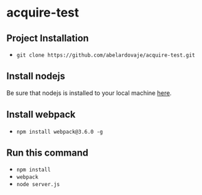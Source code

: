 # acquire-test

## Project Installation
- `git clone https://github.com/abelardovaje/acquire-test.git`

## Install nodejs
Be sure that nodejs is installed to your local machine [here](https://nodejs.org/en/).


## Install webpack 
- `npm install webpack@3.6.0 -g`

## Run this command
- `npm install`
- `webpack`
- `node server.js`
